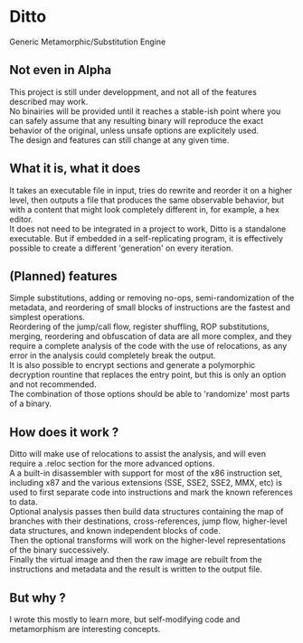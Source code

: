 Ditto
=====

Generic Metamorphic/Substitution Engine

<h2>Not even in Alpha</h2>
This project is still under developpment, and not all of the features described may work.<br/>
No binairies will be provided until it reaches a stable-ish point where you can safely assume that any resulting binary will reproduce the exact behavior of the original, unless unsafe options are explicitely used.<br/>
The design and features can still change at any given time.

<h2>What it is, what it does</h2>
It takes an executable file in input, tries do rewrite and reorder it on a higher level, then outputs a file that produces the same observable behavior, but with a content that might look completely different in, for example, a hex editor.<br/>
It does not need to be integrated in a project to work, Ditto is a standalone executable.
But if embedded in a self-replicating program, it is effectively possible to create a different 'generation' on every iteration.

<h2>(Planned) features</h2>
Simple substitutions, adding or removing no-ops, semi-randomization of the metadata, and reordering of small blocks of instructions are the fastest and simplest operations.<br/>
Reordering of the jump/call flow, register shuffling, ROP substitutions, merging, reordering and obfuscation of data are all more complex, and they require a complete analysis of the code with the use of relocations, as any error in the analysis could completely break the output.<br/>
It is also possible to encrypt sections and generate a polymorphic decryption rountine that replaces the entry point, but this is only an option and not recommended.<br/>
The combination of those options should be able to 'randomize' most parts of a binary.

<h2>How does it work ?</h2>
Ditto will make use of relocations to assist the analysis, and will even require a .reloc section for the more advanced options.<br/>
A a built-in disassembler with support for most of the x86 instruction set, including x87 and the various extensions (SSE, SSE2, SSE2, MMX, etc) is used to first separate code into instructions and mark the known references to data.<br/>
Optional analysis passes then build data structures containing the map of branches with their destinations, cross-references, jump flow, higher-level data structures, and known independent blocks of code.<br/>
Then the optional transforms will work on the higher-level representations of the binary successively.<br/>
Finally the virtual image and then the raw image are rebuilt from the instructions and metadata and the result is written to the output file.

<h2>But why ?</h2>
I wrote this mostly to learn more, but self-modifying code and metamorphism are interesting concepts.
